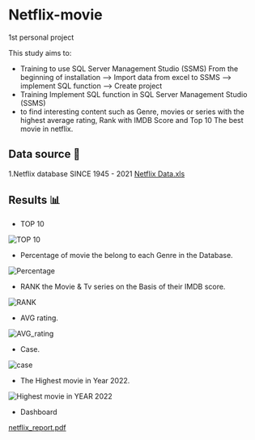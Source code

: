 # Netflix-movie
1st personal project

This study aims to:

- Training to use SQL Server Management Studio (SSMS) From the beginning of installation --> Import data from excel to SSMS --> implement SQL function --> Create project 
- Training Implement SQL function in SQL Server Management Studio (SSMS) 
- to find interesting content such as Genre, movies or series with the highest average rating, Rank with IMDB Score and Top 10 The best movie in netflix.

## Data source 📁

1.Netflix database SINCE 1945 - 2021 [Netflix Data.xls](https://github.com/kwatcharapong2543/Netflix-movie/files/14229613/Netflix.Data.xls)

## Results 📊


- TOP 10

![TOP 10](https://github.com/kwatcharapong2543/Netflix-movie/assets/158846091/36c7927d-8b02-4a32-af2a-3184b6ec1865)


- Percentage of movie the belong to each Genre in the Database.

![Percentage](https://github.com/kwatcharapong2543/Netflix-movie/assets/158846091/3ca27f81-a619-4f60-8e3d-603679d3e35b)


- RANK the Movie & Tv series on the Basis of their IMDB score.

![RANK](https://github.com/kwatcharapong2543/Netflix-movie/assets/158846091/eed7c564-b7d1-47eb-aa88-9de57074692c)


- AVG rating.

![AVG_rating](https://github.com/kwatcharapong2543/Netflix-movie/assets/158846091/e25e82bf-877b-43e1-8803-fd8b1a1e3198)


- Case.

![case](https://github.com/kwatcharapong2543/Netflix-movie/assets/158846091/2df5a7cf-995e-47d0-b822-a836e2222b39)


- The Highest movie in Year 2022.

![Highest movie in YEAR 2022](https://github.com/kwatcharapong2543/Netflix-movie/assets/158846091/b89f45e0-70b3-4cb7-9b96-32f01e9fef22)

- Dashboard


[netflix_report.pdf](https://github.com/kwatcharapong2543/Netflix-movie/files/14486094/netflix_report.pdf)


